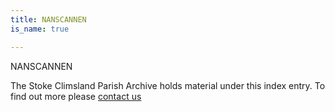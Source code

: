 ```yaml
---
title: NANSCANNEN
is_name: true

---
```


NANSCANNEN


The Stoke Climsland Parish Archive holds material under this index entry. To find out more please [contact us](/contact/)
